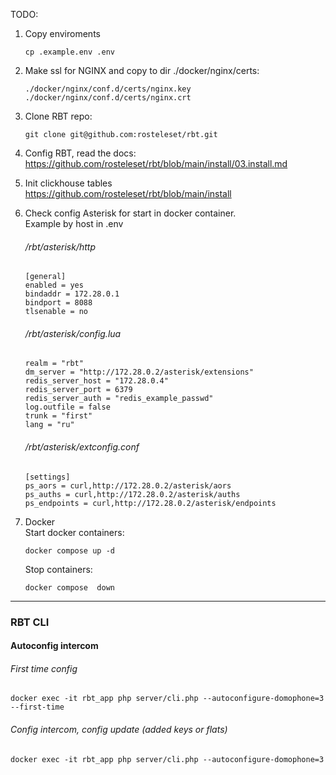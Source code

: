 TODO:

1. Copy enviroments
   ````
   cp .example.env .env
   ````
2. Make ssl for NGINX and copy to dir ./docker/nginx/certs:
   ````
   ./docker/nginx/conf.d/certs/nginx.key
   ./docker/nginx/conf.d/certs/nginx.crt
   ````
3. Clone RBT repo:
   ````
   git clone git@github.com:rosteleset/rbt.git
   ````
4. Config RBT, read the docs:  
   https://github.com/rosteleset/rbt/blob/main/install/03.install.md
   
5. Init clickhouse tables  
   https://github.com/rosteleset/rbt/blob/main/install

6. Check config Asterisk  for start in docker container.  
   Example by host in .env
   ###### /rbt/asterisk/http
   ````
   [general]
   enabled = yes
   bindaddr = 172.28.0.1
   bindport = 8088
   tlsenable = no    
   ````
   ###### /rbt/asterisk/config.lua
   ````
   realm = "rbt"
   dm_server = "http://172.28.0.2/asterisk/extensions"
   redis_server_host = "172.28.0.4"
   redis_server_port = 6379
   redis_server_auth = "redis_example_passwd"
   log.outfile = false
   trunk = "first"
   lang = "ru"
   ````
   ###### /rbt/asterisk/extconfig.conf
   ````
   [settings]
   ps_aors = curl,http://172.28.0.2/asterisk/aors
   ps_auths = curl,http://172.28.0.2/asterisk/auths
   ps_endpoints = curl,http://172.28.0.2/asterisk/endpoints

   ````
7. Docker  
   Start docker containers:
   ````
   docker compose up -d
   ````  
   Stop containers:
   ````
   docker compose  down
   ````

____
### RBT CLI
#### Autoconfig intercom 
 ###### First time config
   ``````
   docker exec -it rbt_app php server/cli.php --autoconfigure-domophone=3 --first-time
   ``````
###### Config intercom, config update (added keys or flats)
   ``````
   docker exec -it rbt_app php server/cli.php --autoconfigure-domophone=3
   ``````
